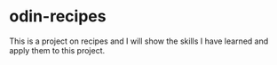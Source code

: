 # odin-recipes
This is a project on recipes and I will show the skills I have learned and apply them to this project.

